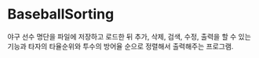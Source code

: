 # BaseballSorting
야구 선수 명단을 파일에 저장하고 로드한 뒤 추가, 삭제, 검색, 수정, 출력을 할 수 있는 기능과 타자의 타율순위와 투수의 방어율 순으로 
정렬해서 출력해주는 프로그램.
